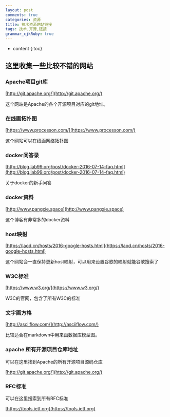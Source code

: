 ```yaml
---
layout: post
comments: true
categories: 资源
title: 技术资源网站链接
tags: 技术,开源,链接
grammar_cjkRuby: true
---
```


* content
{:toc}

## 这里收集一些比较不错的网站

### Apache项目git库

[http://git.apache.org/](http://git.apache.org/)

这个网站是Apache的各个开源项目对应的git地址。

### 在线画拓扑图

[https://www.processon.com/](https://www.processon.com/)

这个网站可以在线画网络拓扑图

### docker问答录

[http://blog.lab99.org/post/docker-2016-07-14-faq.html](http://blog.lab99.org/post/docker-2016-07-14-faq.html)

关于docker的新手问答

### docker资料

[http://www.pangxie.space](http://www.pangxie.space)

这个博客有非常多的docker资料

### host映射

[https://laod.cn/hosts/2016-google-hosts.html](https://laod.cn/hosts/2016-google-hosts.html)

这个网站会一直保持更新host映射，可以用来设置谷歌的映射就能谷歌搜索了

### W3C标准

[https://www.w3.org/](https://www.w3.org/)

W3C的官网，包含了所有W3C的标准

### 文字画方格

[http://asciiflow.com/](http://asciiflow.com/)

比较适合在markdown中用来画数据库模型图。

### apache 所有开源项目仓库地址

可以在这里找到Apache的所有开源项目源码仓库

[http://git.apache.org/](http://git.apache.org/)

### RFC标准

可以在这里搜索到所有RFC标准

[https://tools.ietf.org](https://tools.ietf.org)